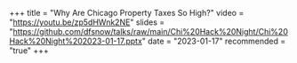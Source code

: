 +++
title = "Why Are Chicago Property Taxes So High?"
video = "https://youtu.be/zp5dHWnk2NE"
slides = "https://github.com/dfsnow/talks/raw/main/Chi%20Hack%20Night/Chi%20Hack%20Night%202023-01-17.pptx"
date = "2023-01-17"
recommended = "true"
+++
